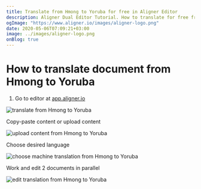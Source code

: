```yaml
---
title: Translate from Hmong to Yoruba for free in Aligner Editor
description: Aligner Dual Editor Tutorial. How to translate for free from Hmong to Yoruba. Aligner is multilingual document management platform. 
ogImage: "https://www.aligner.io/images/aligner-logo.png"
date: 2020-05-06T07:09:21+03:00
image: ../images/aligner-logo.png
onBlog: true
---
```


# How to translate document from Hmong to Yoruba

1. Go to editor at [app.aligner.io](https://app.aligner.io "Aligner App web page")

![translate from Hmong to Yoruba](../aligner-blank-editor.png "translate from Hmong to Yoruba")

Copy-paste content or upload content

![upload content from Hmong to Yoruba](../aligner-uploaded-document.png "upload content from Hmong to Yoruba")

Choose desired language

![choose machine translation from Hmong to Yoruba](../aligner-language-dropdown.png "choose machine translation from Hmong to Yoruba")

Work and edit 2 documents in parallel

![edit translation from Hmong to Yoruba](../aligner-double-sitded-editor.png "edit translation from Hmong to Yoruba")


